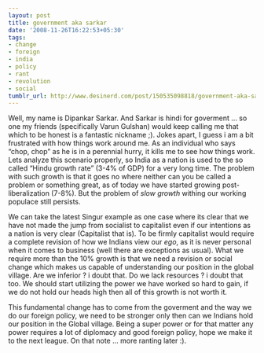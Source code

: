 ```yaml
---
layout: post
title: government aka sarkar
date: '2008-11-26T16:22:53+05:30'
tags:
- change
- foreign
- india
- policy
- rant
- revolution
- social
tumblr_url: http://www.desinerd.com/post/150535098818/government-aka-sarkar
---
```

Well, my name is Dipankar Sarkar. And Sarkar is hindi for goverment … so one my friends (specifically Varun Gulshan) would keep calling me that which to be honest is a fantastic nickname ;). Jokes apart, I guess i am a bit frustrated with how things work around me. As an individual who says “chop, chop” as he is in a perennial hurry, it kills me to see how things work. Lets analyze this scenario properly, so India as a nation is used to the so called “Hindu growth rate” (3-4% of GDP) for a very long time. The problem with such growth is that it goes no where neither can you be called a problem or something great, as of today we have started growing post-liberalization (7-8%). But the problem of *slow growth* withing our working populace still persists.

We can take the latest Singur example as one case where its clear that we have not made the jump from socialist to capitalist even if our intentions as a nation is very clear (Capitalist that is). To be firmly capitalist would require a complete revision of how we Indians view our *ego*, as it is never personal when it comes to business (well there are exceptions as usual). What we require more than the 10% growth is that we need a revision or social change which makes us capable of understanding our position in the global village. Are we inferior ? i doubt that. Do we lack resources ? i doubt that too. We should start utilizing the power we have worked so hard to gain, if we do not hold our heads high then all of this growth is not worth it.

This fundamental change has to come from the goverment and the way we do our foreign policy, we need to be stronger only then can we Indians hold our position in the Global village. Being a super power or for that matter any power requires a lot of diplomacy and good foreign policy, hope we make it to the next league. On that note … more ranting later :).
